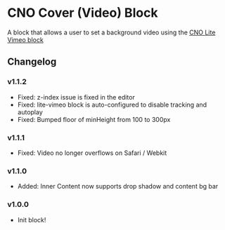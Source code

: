 # CNO Cover (Video) Block

A block that allows a user to set a background video using the [CNO Lite Vimeo block](https://github.com/choctaw-nation/cno-plugin-lite-vimeo-block)

## Changelog

### v1.1.2

-   Fixed: z-index issue is fixed in the editor
-   Fixed: lite-vimeo block is auto-configured to disable tracking and autoplay
-   Fixed: Bumped floor of minHeight from 100 to 300px

### v1.1.1

-   Fixed: Video no longer overflows on Safari / Webkit

### v1.1.0

-   Added: Inner Content now supports drop shadow and content bg bar

### v1.0.0

-   Init block!
